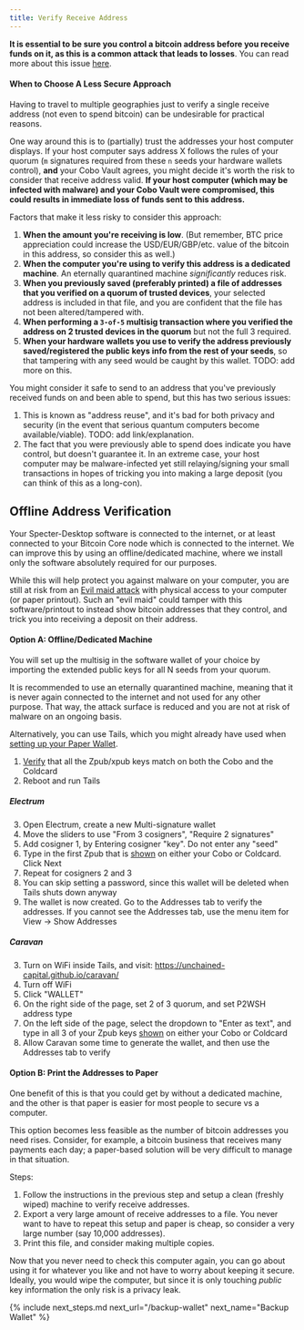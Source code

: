 ```yaml
---
title: Verify Receive Address
---
```


**It is essential to be sure you control a bitcoin address before you receive funds on it, as this is a common attack that leads to losses**.
You can read more about this issue [here](/known-issues/verify-receive-address).

#### When to Choose A Less Secure Approach
Having to travel to multiple geographies just to verify a single receive address (not even to spend bitcoin) can be undesirable for practical reasons.

One way around this is to (partially) trust the addresses your host computer displays.
If your host computer says address X follows the rules of your quorum (`m` signatures required from these `n` seeds your hardware wallets control), **and** your Cobo Vault agrees, you might decide it's worth the risk to consider that receive address valid.
**If your host computer (which may be infected with malware) and your Cobo Vault were compromised, this could results in immediate loss of funds sent to this address.**

Factors that make it less risky to consider this approach:

1. **When the amount you're receiving is low**.
(But remember, BTC price appreciation could increase the USD/EUR/GBP/etc. value of the bitcoin in this address, so consider this as well.)
1. **When the computer you're using to verify this address is a dedicated machine**. An eternally quarantined machine _significantly_ reduces risk.
1. **When you previously saved (preferably printed) a file of addresses that you verified on a quorum of trusted devices**,
your selected address is included in that file, and you are confident that the file has not been altered/tampered with.
1. **When performing a `3-of-5` multisig transaction where you verified the address on 2 trusted devices in the quorum**
but not the full 3 required.
1. **When your hardware wallets you use to verify the address previously saved/registered the public keys info from the rest of your seeds**,
so that tampering with any seed would be caught by this wallet. TODO: add more on this.

You might consider it safe to send to an address that you've previously received funds on and been able to spend, but this has two serious issues:

1. This is known as "address reuse", and it's bad for both privacy and security (in the event that serious quantum computers become available/viable).
TODO: add link/explanation.
1. The fact that you were previously able to spend does indicate you have control, but doesn't guarantee it.
In an extreme case, your host computer may be malware-infected yet still relaying/signing your small transactions in hopes of tricking you into making a large deposit (you can think of this as a long-con).

## Offline Address Verification
Your Specter-Desktop software is connected to the internet, or at least connected to your Bitcoin Core node which is connected to the internet.
We can improve this by using an offline/dedicated machine, where we install only the software absolutely required for our purposes.

While this will help protect you against malware on your computer, you are still at risk from an [Evil maid attack](https://en.wikipedia.org/wiki/Evil_maid_attack) with physical access to your computer (or paper printout).
Such an "evil maid" could tamper with this software/printout to instead show bitcoin addresses that they control, and trick you into receiving a deposit on their address.

#### Option A: Offline/Dedicated Machine
You will set up the multisig in the software wallet of your choice  by importing the extended public keys for all N seeds from your quorum.

It is recommended to use an eternally quarantined machine, meaning that it is never again connected to the internet and not used for any other purpose. That way, the attack surface is reduced and you are not at risk of malware on an ongoing basis. 

Alternatively, you can use Tails, which you might already have used when [setting up your Paper Wallet](https://btcguide.github.io/setup-wallets/paper-advanced).

1. [Verify](https://btcguide.github.io/setup-wallets/coordinate-multisig-advanced) that all the Zpub/xpub keys match on both the Cobo and the Coldcard
2. Reboot and run Tails

##### Electrum

3. Open Electrum, create a new Multi-signature wallet
4. Move the sliders to use "From 3 cosigners", "Require 2 signatures"
5. Add cosigner 1, by Entering cosigner "key". Do not enter any "seed"
6. Type in the first Zpub that is [shown](https://btcguide.github.io/setup-wallets/coordinate-multisig-advanced) on either your Cobo or Coldcard. Click Next
7. Repeat for cosigners 2 and 3
8. You can skip setting a password, since this wallet will be deleted when Tails shuts down anyway
9. The wallet is now created. Go to the Addresses tab to verify the addresses. If you cannot see the Addresses tab, use the menu item for View -> Show Addresses


##### Caravan

3. Turn on WiFi inside Tails, and visit:  https://unchained-capital.github.io/caravan/
4. Turn off WiFi
5. Click "WALLET"
6. On the right side of the page, set 2 of 3 quorum, and set P2WSH address type
6. On the left side of the page, select the dropdown to "Enter as text", and type in all 3 of your Zpub keys [shown](https://btcguide.github.io/setup-wallets/coordinate-multisig-advanced) on either your Cobo or Coldcard
7. Allow Caravan some time to generate the wallet, and then use the Addresses tab to verify

#### Option B: Print the Addresses to Paper
One benefit of this is that you could get by without a dedicated machine, and the other is that paper is easier for most people to secure vs a computer.

This option becomes less feasible as the number of bitcoin addresses you need rises. Consider, for example, a bitcoin business that receives many payments each day; a paper-based solution will be very difficult to manage in that situation.

Steps:

1. Follow the instructions in the previous step and setup a clean (freshly wiped) machine to verify receive addresses.
1. Export a very large amount of receive addresses to a file.
You never want to have to repeat this setup and paper is cheap, so consider a very large number (say 10,000 addresses).
1. Print this file, and consider making multiple copies.

Now that you never need to check this computer again, you can go about using it for whatever you like and not have to worry about keeping it secure.
Ideally, you would wipe the computer, but since it is only touching _public_ key information the only risk is a privacy leak.


{% include next_steps.md next_url="/backup-wallet" next_name="Backup Wallet" %}
